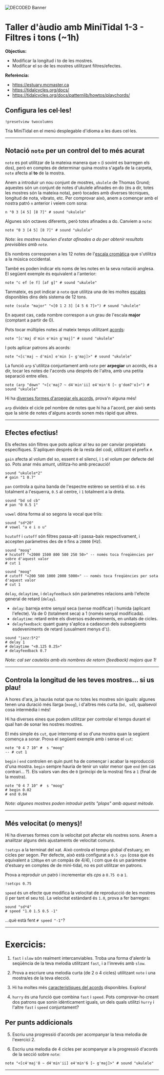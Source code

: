 ![DECODED Banner](images/banner_minitidal.png)

# Taller d'àudio amb MiniTidal 1-3 - Filtres i tons (~1h)

**Objectius:**
 - Modificar la longitud i to de les mostres.
 - Modificar el so de les mostres utilitzant filtres/efectes.

**Referència:**
 - https://estuary.mcmaster.ca
 - https://tidalcycles.org/docs/
 - https://tidalcycles.org/docs/patternlib/howtos/playchords/

## Configura les cel·les!

```
!presetview twocolumns
```

Tria MiniTidal en el menú desplegable d'idioma a les dues cel·les.

---

## Notació `note` per un control del to més acurat

`note` es pot utilitzar de la mateixa manera que `n` (i sovint es barregen els dos), però en comptes de determinar quina mostra s'agafa de la carpeta, `note` afecta al **to** de la mostra.

Anem a introduir un nou conjunt de mostres, `ukulele` de Thomas Grund; aquestes són un conjunt de notes d'ukulele afinades en do (és a dir, totes les mostres són la mateixa nota), però tocades amb diverses tècniques, longitud de nota, vibrato, etc. Per comprovar això, anem a començar amb el nostra patró `n` anterior i veiem com sona:

```
n "0 3 [4 5] [8 7]" # sound "ukulele"
```

Algunes són octaves diferents, però totes afinades a do. Canviem a `note`:

```
note "0 3 [4 5] [8 7]" # sound "ukulele"
```

*Note: les mostres haurien d'estar afinades a do per obtenir resultats previsibles amb `note`.*

Els nombres corresponen a les 12 notes de l'[escala cromàtica](https://ca.wikipedia.org/wiki/Escala_crom%C3%A0tica) que s'utilitza a la música occidental.

També es poden indicar els noms de les notes en la seva notació anglesa. El següent exemple és equivalent a l'anterior:

```
note "c ef [e f] [af g]" # sound "ukulele"
```

Tanmateix, es pot indicar a `note` que utilitza una de les moltes [escales](https://tidalcycles.org/docs/patternlib/tour/harmony_melody/#scalelist) disponibles dins dels sistema de 12 tons.

```
note (scale "major" "<[0 1 2 3] [4 5 6 7]>") # sound "ukulele"
```

En aquest cas, cada nombre correspon a un grau de l'escala **major** (comptant a partir de 0).

Pots tocar múltiples notes al mateix temps utilitzant [acords](https://tidalcycles.org/docs/patternlib/howtos/playchords/):

```
note "[c'maj d'min e'min g'maj]" # sound "ukulele"
```

I pots aplicar patrons als acords:

```
note "<[c'maj ~ d'min] e'min [~ g'maj]>" # sound "ukulele"
```

La funció `arp` s'utilitza conjuntament amb `note` per **arpegiar** un acords, és a dir, tocar les notes de l'acords una després de l'altra, amb una petita separació entre elles.

```
note (arp "down" "<[c'maj7 ~ d4'min'ii] e4'min'6 [~ g'dom7'o]>") # sound "ukulele"
```

Hi ha [diverses formes d'arpegiar els acords](https://tidalcycles.org/docs/reference/harmony_melody/#arp), prova'n alguna més!

`arp` divideix el cicle pel nombre de notes que hi ha a l'acord, per això sents que la sèrie de notes d'alguns acords sonen més ràpid que altres.

---

## Efectes efectius!

Els efectes són filtres que pots aplicar al teu so per canviar propietats específiques. S'apliquen després de la resta del codi, utilitzant el prefix `#`.

`gain` afecta al volum del so, essent `0` el silenci, i `1` el volum per defecte del so. Pots anar més amunt, utilitza-ho amb precaució!

```
sound "ukulele*2"
# gain "1 0.7"
```

`pan` controla a quina banda de l'espectre estèreo se sentirà el so. `0` és totalment a l'esquerra, `0.5` al centre, i `1` totalment a la dreta.

```
sound "bd sd cb"
# pan "0 0.5 1"
```

`vowel` dóna forma al so segons la vocal que triïs:

```
sound "sd*20"
# vowel "a e i o u"
```

`hcutoff` i `cutoff` són filtres passa-alt i passa-baix respectivament, i accepten paràmetres des de `0` fins a `20000` (Hz).

```
sound "moog"
# hcutoff "<2000 1500 800 500 250 50>" -- només toca freqüències per sobre d'aquest valor
# cut 1
```
```
sound "moog"
# cutoff "<200 500 1000 2000 5000>" -- només toca freqüències per sota d'aquest valor
# cut 1
```

`delay`, `delaytime`, i `delayfeedback` són paràmetres relacions amb l'efecte general de retard (`delay`).

 - `delay`: barreja entre senyal seca (sense modificar) i humida (aplicant l'efecte). Va de 0 (totalment seca) a 1 (només senyal modificada).
 - `delaytime`: retard entre els diversos esdeveniments, en unitats de cicles.
 - `delayfeedback`: quant guany s'aplica a cadascun dels subsegüents esdeveniments de retard (usualment menys d'`1`).

```
sound "jazz:5*2"
# delay 1
# delaytime "<0.125 0.25>"
# delayfeedback 0.7
```

 *Note: cal ser cautelós amb els nombres de retorn (feedback) majors que 1!*

---

## Controla la longitud de les teves mostres... si us plau!

A hores d'ara, ja hauràs notat que no totes les mostres són iguals: algunes tenen una duració més llarga (`moog`), i d'altres més curta (`bd, sd`), qualsevol cosa intermèdia i més!

Hi ha diverses eines que podem utilitzar per controlar el temps durant el qual han de sonar les nostres mostres.

El més simple és `cut`, que interromp el so d'una mostra quan la següent comença a sonar. Prova el següent exemple amb i sense el `cut`:
```
note "0 4 7 10" #  s "moog"
-- # cut 1
```

`begin` i `end` controlen en quin punt ha de començar i acabar la reproducció d'una mostra. `begin` sempre hauria de tenir un valor menor que `end` (en cas contrari... ?). Els valors van des de `0` (principi de la mostra) fins a `1` (final de la mostra).
```
note "0 4 7 10" #  s "moog"
# begin 0.02
# end 0.04
```

  *Note: algunes mostres poden introduir petits "plops" amb aquest mètode.*

---

## Més velocitat (o menys)!

Hi ha diverses formes com la velocitat pot afectar els nostres sons. Anem a analitzar alguns dels ajustaments de velocitat comuns.


`!setcps` a la terminat del xat. Això controla el tempo global d'estuary, en cicles per segon. Per defecte, això està configurat a `0.5 cps` (cosa que és equivalent a `120bpm` en un compàs de 4/4), i com que és un paràmetre d'estuary en comptes de de mini-tidal, no es pot utilitzar en patrons.

Prova a reproduir un patró i incrementar els _cps_ a `0.75 `o a `1`.
```
!setcps 0.75
```

`speed` és un efecte que modifica la velocitat de reproducció de les mostres (i per tant el seu to). La velocitat estàndard és `1.0`, prova a fer barreges:

```
sound "sd*4"
# speed "1.0 1.5 0.5 -1"
```
...què està fent `# speed "-1"`?

---

# Exercicis:

1. `fast` i `slow` són realment intercanviables. Troba una forma d'alentir la seqüència de la teva melodia utilitzant `fast`, i a l'inrevés amb `slow`.

2. Prova a escriure una melodia curta (de 2 o 4 cicles) utilitzant `note` i una mostra/es de la teva elecció.

3. Hi ha moltes més [característiques del acords](https://tidalcycles.org/docs/patternlib/howtos/playchords/) disponibles. Explora!

4. `hurry` és una funció que combina `fast` i `speed`. Pots comprovar-ho creant dos patrons que sonin idènticament iguals, un dels quals utilitzi `hurry` i l'altre `fast` i `speed` conjuntament?

## Per punts addicionals

5. Escriu una progressió d'acords per acompanyar la teva melodia de l'exercici 2.

6. Escriu una melodia de 4 cicles per acompanyar a la progressió d'acords de la secció sobre `note`:
```
note "<[c4'maj'8 ~ d4'min'ii] e4'min'6 [~ g'maj]>" # sound "ukulele"
```

---
